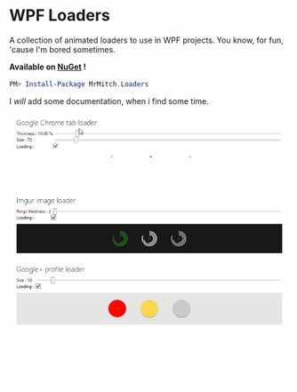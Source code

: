 # WPF Loaders

A collection of animated loaders to use in WPF projects.
You know, for fun, 'cause I'm bored sometimes.

**Available on [NuGet](https://www.nuget.org/packages/MrMitch.Loaders/) !**

```ps1
PM> Install-Package MrMitch.Loaders
```

I *will* add some documentation, when i find some time.

![Examples](/examples/app-demo.gif)
